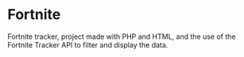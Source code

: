 # Fortnite
 
Fortnite tracker, project made with PHP and HTML, and the use of the Fortnite Tracker API to filter and display the data.